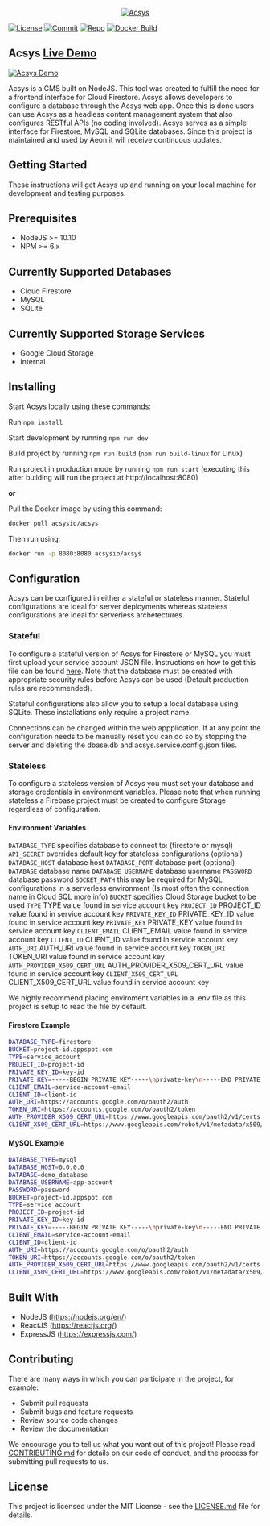 <p align="center">
  <a href="https://acsys.io">
    <img alt="Acsys" src="https://storage.googleapis.com/acsys-294722.appspot.com/media/acsys-banner_image.png">
  </a>
</p>

[![License](https://img.shields.io/github/license/aeon-software/acsys)](LICENSE.md)
[![Commit](https://img.shields.io/github/last-commit/aeon-software/acsys)](https://github.com/aeon-software/acsys/commits)
[![Repo](https://img.shields.io/github/repo-size/aeon-software/acsys)](https://github.com/aeon-software/acsys)
[![Docker Build](https://img.shields.io/github/workflow/status/aeon-software/acsys/Docker%20Image%20CI)](https://github.com/aeon-software/acsys/actions?query=workflow%3A%22Docker+Image+CI%22)

## Acsys [Live Demo](https://demo.acsys.io/)

<a href="https://demo.acsys.io">
  <img align="center" alt="Acsys Demo" src="https://storage.googleapis.com/acsys-294722.appspot.com/media/acsys_gif.gif">
</a>

Acsys is a CMS built on NodeJS. This tool was created to fulfill the need for a frontend interface for Cloud Firestore. Acsys allows developers to configure a database through the Acsys web app. Once this is done users can use Acsys as a headless content management system that also configures RESTful APIs (no coding involved). Acsys serves as a simple interface for Firestore, MySQL and SQLite databases. Since this project is maintained and used by Aeon it will receive continuous updates.

## Getting Started

These instructions will get Acsys up and running on your local machine for development and testing purposes.

## Prerequisites

- NodeJS >= 10.10
- NPM >= 6.x

## Currently Supported Databases

- Cloud Firestore
- MySQL
- SQLite

## Currently Supported Storage Services

- Google Cloud Storage
- Internal

## Installing

Start Acsys locally using these commands:

Run `npm install`

Start development by running `npm run dev`

Build project by running `npm run build` (`npm run build-linux` for Linux)

Run project in production mode by running `npm run start` (executing this after building will run the project at http://localhost:8080)

**or**

Pull the Docker image by using this command:

```bash
docker pull acsysio/acsys
```

Then run using:

```bash
docker run -p 8080:8080 acsysio/acsys
```

## Configuration

Acsys can be configured in either a stateful or stateless manner. Stateful configurations are ideal for server deployments whereas stateless configurations are ideal for serverless archetectures.

### Stateful

To configure a stateful version of Acsys for Firestore or MySQL you must first upload your service account JSON file. Instructions on how to get this file can be found [here](https://cloud.google.com/iam/docs/creating-managing-service-account-keys). Note that the database must be created with appropriate security rules before Acsys can be used (Default production rules are recommended).

Stateful configurations also allow you to setup a local database using SQLite. These installations only require a project name.

Connections can be changed within the web appplication. If at any point the configuration needs to be manually reset you can do so by stopping the server and deleting the dbase.db and acsys.service.config.json files.

### Stateless

To configure a stateless version of Acsys you must set your database and storage credentials in environment variables. Please note that when running stateless a Firebase project must be created to configure Storage regardless of configuration.

#### Environment Variables

`DATABASE_TYPE` specifies database to connect to: (firestore or mysql)
`API_SECRET` overrides default key for stateless configurations (optional)
`DATABASE_HOST` database host
`DATABASE_PORT` database port (optional)
`DATABASE` database name
`DATABASE_USERNAME` database username
`PASSWORD` database password
`SOCKET_PATH` this may be required for MySQL configurations in a serverless environment (Is most often the connection name in Cloud SQL [more info](https://cloud.google.com/sql/docs/mysql/samples/cloud-sql-mysql-mysql-create-socket))
`BUCKET` specifies Cloud Storage bucket to be used
`TYPE` TYPE value found in service account key
`PROJECT_ID` PROJECT_ID value found in service account key
`PRIVATE_KEY_ID` PRIVATE_KEY_ID value found in service account key
`PRIVATE_KEY` PRIVATE_KEY value found in service account key
`CLIENT_EMAIL` CLIENT_EMAIL value found in service account key
`CLIENT_ID` CLIENT_ID value found in service account key
`AUTH_URI` AUTH_URI value found in service account key
`TOKEN_URI` TOKEN_URI value found in service account key
`AUTH_PROVIDER_X509_CERT_URL` AUTH_PROVIDER_X509_CERT_URL value found in service account key
`CLIENT_X509_CERT_URL` CLIENT_X509_CERT_URL value found in service account key

We highly recommend placing enviroment variables in a .env file as this project is setup to read the file by default.

#### Firestore Example

```bash
DATABASE_TYPE=firestore
BUCKET=project-id.appspot.com
TYPE=service_account
PROJECT_ID=project-id
PRIVATE_KEY_ID=key-id
PRIVATE_KEY=-----BEGIN PRIVATE KEY-----\nprivate-key\n-----END PRIVATE KEY-----\n
CLIENT_EMAIL=service-account-email
CLIENT_ID=client-id
AUTH_URI=https://accounts.google.com/o/oauth2/auth
TOKEN_URI=https://accounts.google.com/o/oauth2/token
AUTH_PROVIDER_X509_CERT_URL=https://www.googleapis.com/oauth2/v1/certs
CLIENT_X509_CERT_URL=https://www.googleapis.com/robot/v1/metadata/x509/service-account-email
```

#### MySQL Example

```bash
DATABASE_TYPE=mysql
DATABASE_HOST=0.0.0.0
DATABASE=demo_database
DATABASE_USERNAME=app-account
PASSWORD=password
BUCKET=project-id.appspot.com
TYPE=service_account
PROJECT_ID=project-id
PRIVATE_KEY_ID=key-id
PRIVATE_KEY=-----BEGIN PRIVATE KEY-----\nprivate-key\n-----END PRIVATE KEY-----\n
CLIENT_EMAIL=service-account-email
CLIENT_ID=client-id
AUTH_URI=https://accounts.google.com/o/oauth2/auth
TOKEN_URI=https://accounts.google.com/o/oauth2/token
AUTH_PROVIDER_X509_CERT_URL=https://www.googleapis.com/oauth2/v1/certs
CLIENT_X509_CERT_URL=https://www.googleapis.com/robot/v1/metadata/x509/service-account-email
```

## Built With

- NodeJS (https://nodejs.org/en/)
- ReactJS (https://reactjs.org/)
- ExpressJS (https://expressjs.com/)

## Contributing

There are many ways in which you can participate in the project, for example:

- Submit pull requests
- Submit bugs and feature requests
- Review source code changes
- Review the documentation

We encourage you to tell us what you want out of this project! Please read [CONTRIBUTING.md](CONTRIBUTING.md) for details on our code of conduct, and the process for submitting pull requests to us.

## License

This project is licensed under the MIT License - see the [LICENSE.md](LICENSE.md) file for details.
